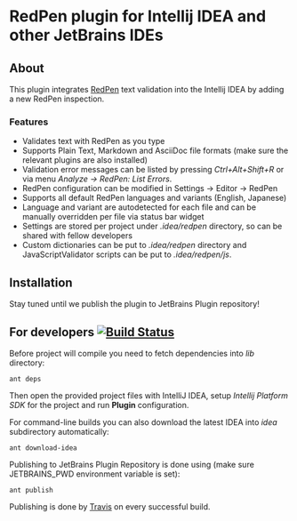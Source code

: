 # RedPen plugin for Intellij IDEA and other JetBrains IDEs

## About

This plugin integrates [RedPen](http://redpen.cc) text validation into the Intellij IDEA by adding a new RedPen inspection.

### Features

* Validates text with RedPen as you type
* Supports Plain Text, Markdown and AsciiDoc file formats (make sure the relevant plugins are also installed)
* Validation error messages can be listed by pressing *Ctrl+Alt+Shift+R* or via menu *Analyze -> RedPen: List Errors*.
* RedPen configuration can be modified in Settings -> Editor -> RedPen
* Supports all default RedPen languages and variants (English, Japanese)
* Language and variant are autodetected for each file and can be manually overridden per file via status bar widget
* Settings are stored per project under *.idea/redpen* directory, so can be shared with fellow developers
* Custom dictionaries can be put to *.idea/redpen* directory and JavaScriptValidator scripts can be put to *.idea/redpen/js*. 

## Installation

Stay tuned until we publish the plugin to JetBrains Plugin repository!

## For developers [![Build Status](https://travis-ci.org/redpen-cc/redpen-intellij-plugin.svg?branch=master)](https://travis-ci.org/redpen-cc/redpen-intellij-plugin)

Before project will compile you need to fetch dependencies into *lib* directory:

  ```ant deps```
  
Then open the provided project files with IntelliJ IDEA, setup *Intellij Platform SDK* for the project and run **Plugin** configuration.

For command-line builds you can also download the latest IDEA into *idea* subdirectory automatically:

  ```ant download-idea```

Publishing to JetBrains Plugin Repository is done using (make sure JETBRAINS_PWD environment variable is set):

  ```ant publish```
  
Publishing is done by [Travis](https://travis-ci.org/redpen-cc/redpen-intellij-plugin) on every successful build.
